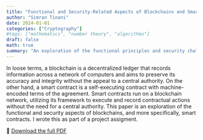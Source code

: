 ```yaml
---
title: "Functional and Security-Related Aspects of Blockchains and Smart Contracts"
author: "Simran Tinani"
date: 2024-01-01
categories: ["Cryptography"]
#tags: ["mathematics", "number theory", "algorithms"]
draft: false
math: true
summary: "An exploration of the functional principles and security challenges of blockchain systems and smart contracts, including their architecture, consensus mechanisms, and common attack vectors."
---
```


In loose terms, a blockchain is a decentralized ledger that records information across a network of
computers and aims to preserve its accuracy and integrity without the appeal to a central authority.
On the other hand, a smart contract is a self-executing contract with machine-encoded terms of the
agreement. Smart contracts run on a blockchain network, utilizing its framework to execute and
record contractual actions without the need for a central authority. This paper is an exploration of
the functional and security aspects of blockchains, and more specifically, smart contracts. I wrote this as part of a project assigment.


📄 [Download the full PDF](/pdf/blockchain-smartcontract.pdf)
